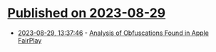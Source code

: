 # [Published on 2023-08-29](index.md)

* [2023-08-29, 13:37:46](https://lobste.rs/s/gdaohq/analysis_obfuscations_found_apple) - [Analysis of Obfuscations Found in Apple FairPlay](https://nicolo.dev/en/blog/fairplay-apple-obfuscation/)

